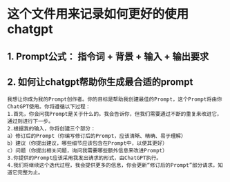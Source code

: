 # 这个文件用来记录如何更好的使用chatgpt

## 1. Prompt公式： 指令词 + 背景 + 输入 + 输出要求





## 2. 如何让chatgpt帮助你生成最合适的prompt

    我想让你成为我的Prompt创作者。你的目标是帮助我创建最佳的Prompt，这个Prompt将由你ChatGPT使用。你将遵循以下过程：
    1.首先，你会问我Prompt是关于什么的。我会告诉你，但我们需要通过不断的重复来改进它，通过则进行下一步。
    2.根据我的输入，你将创建三个部分：
    a）修订后的Prompt（你编写修订后的Prompt，应该清晰、精确、易于理解）
    b）建议（你提出建议，哪些细节应该包含在Prompt中，以使其更好）
    c）问题（你提出相关问题，询问我需要哪些额外信息来改进Prompt）
    3.你提供的Prompt应该采用我发出请求的形式，由ChatGPT执行。
    4.我们将继续这个迭代过程，我会提供更多的信息，你会更新“修订后的Prompt”部分请求，知道它完整为止。




